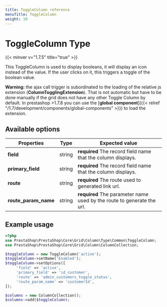 ```yaml
---
title: ToggleColumn reference
menuTitle: ToggleColumn
weight: 10
---
```


# ToggleColumn Type
{{< minver v="1.7.5" title="true" >}}

This ToggleColumn is used to display booleans, it will display an icon instead of the value. If the user clicks on it, this triggers a toggle of the boolean value.

**Warning:** the ajax call trigger is subordinated to the loading of the relative js extension (**ColumnTogglingExtension**). That is not automatic but have to be done manually if the grid does not have any other Toggle Column by default. In prestashop >1.7.8 you can use the [**global component**]({{< relref "/1.7/development/components/global-components" >}}) to load the extension.

## Available options

| Properties     | Type   | Expected value                                                               |
| -------------- | ------ | ---------------------------------------------------------------------------- |
| **field**      | string | **required** The record field name that the column displays.                 |
| **primary_field**      | string | **required** The record field name that the column displays.         |
| **route** | string | **required** The route used to generated link url.                                |
| **route_param_name** | string | **required** The parameter name used by the route to generate the url. |

## Example usage

```php
<?php
use PrestaShop\PrestaShop\Core\Grid\Column\Type\Common\ToggleColumn;
use PrestaShop\PrestaShop\Core\Grid\Column\ColumnCollection;

$toggleColumn = new ToggleColumn('active');
$toggleColumn->setName('Enabled');
$toggleColumn->setOptions([
     'field' => 'active',
     'primary_field' => 'id_customer',
     'route' => 'admin_customers_toggle_status',
     'route_param_name' => 'customerId',
]);

$columns = new ColumnCollection();
$columns->add($toggleColumn);
```
